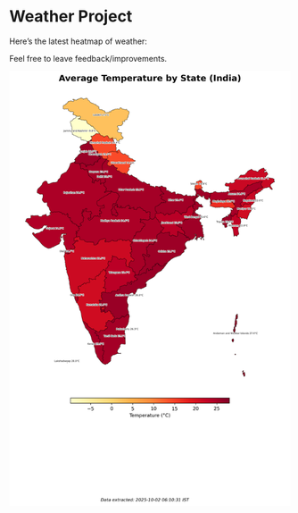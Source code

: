 # Weather Project

Here’s the latest heatmap of weather:

Feel free to leave feedback/improvements.

![India Heatmap](docs/assets/india_heatmap.png?v=DDCA01)
